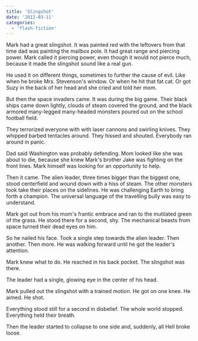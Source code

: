 ```yaml
---
title: 'Slingshot'
date: '2012-03-11'
categories:
  - 'flash-fiction'
---
```


Mark had a great slingshot. It was painted red with the leftovers from that time
dad was painting the mailbox pole. It had great range and piercing power. Mark
called it piercing power, even though it would not pierce much, because it made
the slingshot sound like a real gun.

<!-- truncate -->


He used it on different things, sometimes to further the cause of evil. Like
when he broke Mrs. Stevenson's window. Or when he hit that fat cat. Or got Suzy
in the back of her head and she cried and told her mom.

But then the space invaders came. It was during the big game. Their black ships
came down lightly, clouds of steam covered the ground, and the black armored
many-legged many-headed monsters poured out on the school football field.

They terrorized everyone with with laser cannons and swirling knives. They
whipped barbed tentacles around. They hissed and shouted. Everybody ran around
in panic.

Dad said Washington was probably defending. Mom looked like she was about to
die, because she knew Mark's brother Jake was fighting on the front lines. Mark
himself was looking for an opportunity to help.

Then it came. The alien leader, three times bigger than the biggest one, stood
centerfield and wound down with a hiss of steam. The other monsters took take
their places on the sidelines. He was challenging Earth to bring forth a
champion. The universal language of the travelling bully was easy to understand.

Mark got out from his mom's frantic embrace and ran to the mutilated green of
the grass. He stood there for a second, shy. The mechanical beasts from space
turned their dead eyes on him.

So he nailed his face. Took a single step towards the alien leader. Then
another. Then more. He was walking forward until he got the leader's attention.

Mark knew what to do. He reached in his back pocket. The slingshot was there.

The leader had a single, glowing eye in the center of his head.

Mark pulled out the slingshot with a trained motion. He got on one knee. He
aimed. He shot.

Everything stood still for a second in disbelief. The whole world stopped.
Everything held their breath.

Then the leader started to collapse to one side and, suddenly, all Hell broke
loose.
